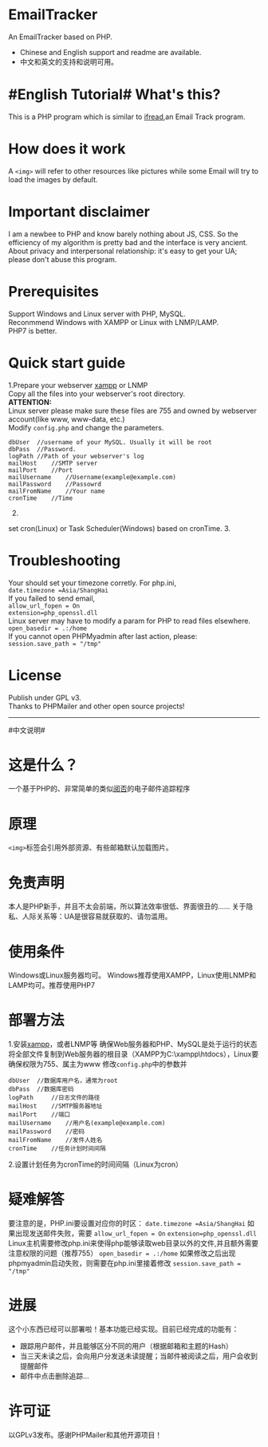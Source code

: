 # EmailTracker
An EmailTracker based on PHP.


* Chinese and English support and readme are available.
* 中文和英文的支持和说明可用。

#English Tutorial#
What's this?
====
This is a PHP program which is similar to [ifread](http://www.ifread.com/),an Email Track program.

How does it work
====
A `<img>` will refer to other resources like pictures while some Email will try to load the images by default.

Important disclaimer
====
I am a newbee to PHP and know barely nothing about JS, CSS. 
So the efficiency of my algorithm is pretty bad and the interface is very ancient.
About privacy and interpersonal relationship: it's easy to get your UA; please don't abuse this program.

Prerequisites
====
Support Windows and Linux server with PHP, MySQL.<br>
Reconmmend Windows with XAMPP or Linux with LNMP/LAMP.<br>
PHP7 is better.<br>

Quick start guide
====
1.Prepare your webserver [xampp](http://www.xampps.com/) or LNMP<br>
Copy all the files into your webserver's root directory.<br>
**ATTENTION:**<br>
Linux server please make sure these files are 755 and owned by webserver account(like www, www-data, etc.)<br>
Modify `config.php` and change the parameters.<br>
```
dbUser	//username of your MySQL. Usually it will be root
dbPass	//Password.
logPath	//Path of your webserver's log
mailHost	//SMTP server
mailPort	//Port
mailUsername	//Username(example@example.com)
mailPassword	//Passowrd
mailFromName	//Your name
cronTime	//Time
```
2.
set cron(Linux) or Task Scheduler(Windows) based on cronTime.
3.

Troubleshooting
====
Your should set your timezone corretly. For php.ini,<br>
`date.timezone =Asia/ShangHai`<br>
If you failed to send email,<br>
`allow_url_fopen = On`<br>
`extension=php_openssl.dll`<br>
Linux server may have to modify a param for PHP to read files elsewhere.<br>
`open_basedir = .:/home`<br>
If you cannot open PHPMyadmin after last action, please:<br>
`session.save_path = "/tmp"`

License
====
Publish under GPL v3.<br>
Thanks to PHPMailer and other open source projects!



----------




#中文说明#

这是什么？
====
一个基于PHP的、非常简单的类似[阅否](http://www.ifread.com/)的电子邮件追踪程序

原理
====
`<img>`标签会引用外部资源、有些邮箱默认加载图片。

免责声明
====
本人是PHP新手，并且不太会前端，所以算法效率很低、界面很丑的……
关于隐私、人际关系等：UA是很容易就获取的、请勿滥用。


使用条件
====
Windows或Linux服务器均可。
Windows推荐使用XAMPP，Linux使用LNMP和LAMP均可。推荐使用PHP7


部署方法
===
1.安装[xampp](http://www.xampps.com/)，或者LNMP等
确保Web服务器和PHP、MySQL是处于运行的状态
将全部文件复制到Web服务器的根目录（XAMPP为C:\xampp\htdocs），Linux要确保权限为755、属主为www
修改`config.php`中的参数并<br>
```
dbUser	//数据库用户名，通常为root
dbPass	//数据库密码
logPath		//日志文件的路径
mailHost	//SMTP服务器地址
mailPort	//端口
mailUsername	//用户名(example@example.com)
mailPassword	//密码
mailFromName	//发件人姓名
cronTime	//任务计划时间间隔
```
2.设置计划任务为cronTime的时间间隔（Linux为cron）<br>

疑难解答
====
要注意的是，PHP.ini要设置对应你的时区：
`date.timezone =Asia/ShangHai`
如果出现发送邮件失败，需要
`allow_url_fopen = On`
`extension=php_openssl.dll`
Linux主机需要修改php.ini来使得php能够读取web目录以外的文件,并且额外需要注意权限的问题（推荐755）
`open_basedir = .:/home`
如果修改之后出现phpmyadmin启动失败，则需要在php.ini里接着修改
`session.save_path = "/tmp"`

进展
====
这个小东西已经可以部署啦！基本功能已经实现。目前已经完成的功能有：
* 跟踪用户邮件，并且能够区分不同的用户（根据邮箱和主题的Hash）
* 当三天未读之后，会向用户分发送未读提醒；当邮件被阅读之后，用户会收到提醒邮件
* 邮件中点击删除追踪...


许可证
=====
以GPLv3发布。感谢PHPMailer和其他开源项目！



